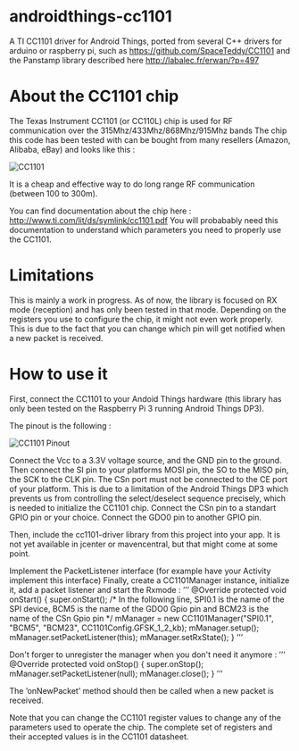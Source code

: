 # androidthings-cc1101
A TI CC1101 driver for Android Things, ported from several C++ drivers for arduino or raspberry pi, such as https://github.com/SpaceTeddy/CC1101 and the Panstamp library described here http://labalec.fr/erwan/?p=497

# About the CC1101 chip
The Texas Instrument CC1101 (or CC110L) chip is used for RF communication over the 315Mhz/433Mhz/868Mhz/915Mhz bands
The chip this code has been tested with can be bought from many resellers (Amazon, Alibaba, eBay) and looks like this :

![CC1101](http://images10.newegg.com/ProductImage/A35C_1_20131213370714277.jpg)

It is a cheap and effective way to do long range RF communication (between 100 to 300m).

You can find documentation about the chip here : http://www.ti.com/lit/ds/symlink/cc1101.pdf
You will probabably need this documentation to understand which parameters you need to properly use the CC1101.

# Limitations
This is mainly a work in progress.
As of now, the library is focused on RX mode (reception) and has only been tested in that mode. Depending on the registers you use to configure the chip, it might not even work properly. This is due to the fact that you can change which pin will get notified when a new packet is received.

# How to use it
First, connect the CC1101 to your Andoid Things hardware (this library has only been tested on the Raspberry Pi 3 running Android Things DP3).

The pinout is the following :

![CC1101 Pinout](http://labalec.fr/erwan/wp-content/uploads/2013/09/spi.png)

Connect the Vcc to a 3.3V voltage source, and the GND pin to the ground. Then connect the SI pin to your platforms MOSI pin, the SO to the MISO pin, the SCK to the CLK pin.
The CSn port must not be connected to the CE port of your platform. This is due to a limitation of the Android Things DP3 which prevents us from controlling the select/deselect sequence precisely, which is needed to initialize the CC1101 chip.
Connect the CSn pin to a standart GPIO pin or your choice.
Connect the GDO0 pin to another GPIO pin.

Then, include the cc1101-driver library from this project into your app. It is not yet available in jcenter or mavencentral, but that might come at some point.

Implement the PacketListener interface (for example have your Activity implement this interface)
Finally, create a CC1101Manager instance, initialize it, add a packet listener and start the Rxmode :
’’’
@Override
protected void onStart() {
    super.onStart();
    /*
      In the following line, SPI0.1 is the name of the SPI device, BCM5 is the name of the GDO0 Gpio pin
      and BCM23 is the name of the CSn Gpio pin
    */
    mManager = new CC1101Manager("SPI0.1", "BCM5", "BCM23", CC1101Config.GFSK_1_2_kb);
    mManager.setup();
    mManager.setPacketListener(this);
    mManager.setRxState();
}
’’’

Don't forger to unregister the manager when you don't need it anymore :
’’’
@Override
protected void onStop() {
    super.onStop();
    mManager.setPacketListener(null);
    mManager.close();
}
’’’

The ’onNewPacket’ method should then be called when a new packet is received.

Note that you can change the CC1101 register values to change any of the parameters used to operate the chip. The complete set of registers and their accepted values is in the CC1101 datasheet.
